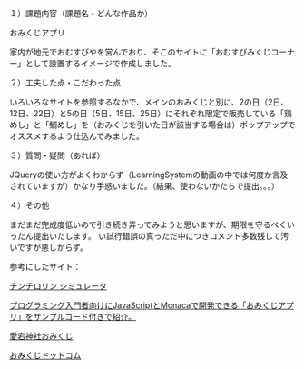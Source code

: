 １）課題内容（課題名・どんな作品か）

おみくじアプリ

家内が地元でおむすびやを営んでおり、そこのサイトに「おむすびみくじコーナー」として設置するイメージで作成しました。

２）工夫した点・こだわった点

いろいろなサイトを参照するなかで、メインのおみくじと別に、2の日（2日、12日、22日）と5の日（5日、15日、25日）にそれぞれ限定で販売している「鶏めし」と「鯛めし」を（おみくじを引いた日が該当する場合は）ポップアップでオススメするよう仕込んでみました。

３）質問・疑問（あれば）

JQueryの使い方がよくわからず（LearningSystemの動画の中では何度か言及されていますが）かなり手惑いました。（結果、使わないかたちで提出。。。）

４）その他

まだまだ完成度低いので引き続き弄ってみようと思いますが、期限を守るべくいったん提出いたします。
い試行錯誤の真っただ中につきコメント多数残して汚いですが悪しからず。



参考にしたサイト：

[チンチロリン シミュレータ](https://zapanet.info/dice/chinchiro/)

[プログラミング入門者向けにJavaScriptとMonacaで開発できる「おみくじアプリ」をサンプルコード付きで紹介。](https://anko.education/apps/omikuji)

[愛宕神社おみくじ](https://www.atago-jinja.com/lot/)

[おみくじドットコム](https://www.omi-kuji.com/)
